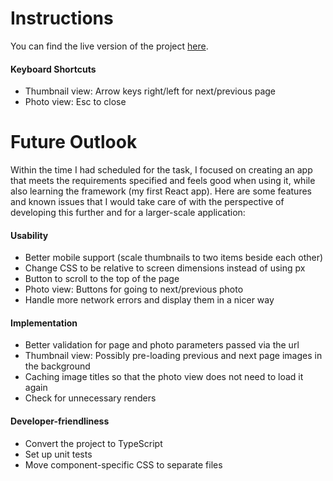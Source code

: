 # Instructions
You can find the live version of the project [here](https://lukask-dev.github.io/photobrowser/).

#### Keyboard Shortcuts
- Thumbnail view: Arrow keys right/left for next/previous page
- Photo view: Esc to close

# Future Outlook
Within the time I had scheduled for the task, I focused on creating an app that meets the requirements specified and feels good when using it, while also learning the framework (my first React app).
Here are some features and known issues that I would take care of with the perspective of developing this further and for a larger-scale application:

#### Usability
- Better mobile support (scale thumbnails to two items beside each other)
- Change CSS to be relative to screen dimensions instead of using px
- Button to scroll to the top of the page
- Photo view: Buttons for going to next/previous photo
- Handle more network errors and display them in a nicer way

#### Implementation
- Better validation for page and photo parameters passed via the url
- Thumbnail view: Possibly pre-loading previous and next page images in the background
- Caching image titles so that the photo view does not need to load it again
- Check for unnecessary renders

#### Developer-friendliness
- Convert the project to TypeScript
- Set up unit tests
- Move component-specific CSS to separate files



